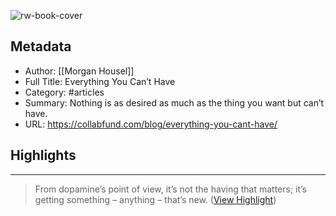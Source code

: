 ![rw-book-cover](https://image.thum.io/get/noanimate/width/1200/viewportHeight/628/viewportWidth/1200/https://collabfund.com/blog/everything-you-cant-have/?covershot)

## Metadata
- Author: [[Morgan Housel]]
- Full Title: Everything You Can’t Have
- Category: #articles
- Summary: Nothing is as desired as much as the thing you want but can’t have.
- URL: https://collabfund.com/blog/everything-you-cant-have/

## Highlights
***

> From dopamine’s point of view, it’s not the having that matters; it’s getting something – anything – that’s new. ([View Highlight](https://read.readwise.io/read/01grbk0zwb2cf6aem25qhd2fn5))

